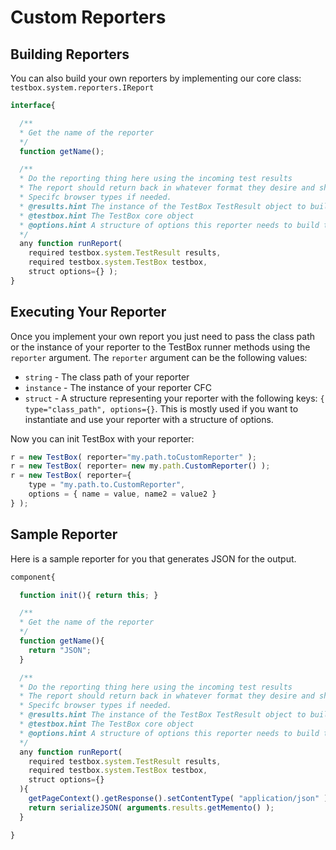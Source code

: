 # Custom Reporters


## Building Reporters

You can also build your own reporters by implementing our core class: `testbox.system.reporters.IReport`

```javascript
interface{

  /**
  * Get the name of the reporter
  */
  function getName();

  /**
  * Do the reporting thing here using the incoming test results
  * The report should return back in whatever format they desire and should set any
  * Specifc browser types if needed.
  * @results.hint The instance of the TestBox TestResult object to build a report on
  * @testbox.hint The TestBox core object
  * @options.hint A structure of options this reporter needs to build the report with
  */
  any function runReport(
    required testbox.system.TestResult results,
    required testbox.system.TestBox testbox,
    struct options={} );
}
```

## Executing Your Reporter

Once you implement your own report you just need to pass the class path or the instance of your reporter to the TestBox runner methods using the `reporter` argument.  The `reporter` argument can be the following values:

* `string` - The class path of your reporter
* `instance` - The instance of your reporter CFC
* `struct` - A structure representing your reporter with the following keys: `{ type="class_path", options={}`. This is mostly used if you want to instantiate and use your reporter with a structure of options.

Now you can init TestBox with your reporter:

```javascript
r = new TestBox( reporter="my.path.toCustomReporter" );
r = new TestBox( reporter= new my.path.CustomReporter() );
r = new TestBox( reporter={
    type = "my.path.to.CustomReporter",
    options = { name = value, name2 = value2 }
} );
```

## Sample Reporter

Here is a sample reporter for you that generates JSON for the output.

```javascript
component{

  function init(){ return this; }

  /**
  * Get the name of the reporter
  */
  function getName(){
    return "JSON";
  }

  /**
  * Do the reporting thing here using the incoming test results
  * The report should return back in whatever format they desire and should set any
  * Specifc browser types if needed.
  * @results.hint The instance of the TestBox TestResult object to build a report on
  * @testbox.hint The TestBox core object
  * @options.hint A structure of options this reporter needs to build the report with
  */
  any function runReport(
    required testbox.system.TestResult results,
    required testbox.system.TestBox testbox,
    struct options={}
  ){
    getPageContext().getResponse().setContentType( "application/json" );
    return serializeJSON( arguments.results.getMemento() );
  }

}
```

